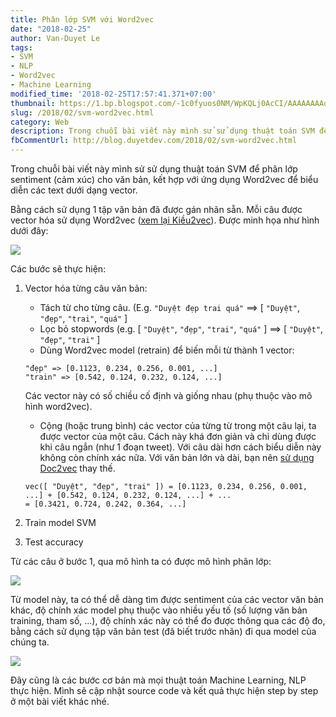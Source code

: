 ```yaml
---
title: Phân lớp SVM với Word2vec
date: "2018-02-25"
author: Van-Duyet Le
tags:
- SVM
- NLP
- Word2vec
- Machine Learning
modified_time: '2018-02-25T17:57:41.371+07:00'
thumbnail: https://1.bp.blogspot.com/-1c0fyuos0NM/WpKQLj0AcCI/AAAAAAAAqn8/1z5hCc1pfmYWZVbSiveudFpVxaUel6sMACLcBGAs/s1600/SVM%2Bwith%2BWord2vec%2B%2528Figure%2529.png
slug: /2018/02/svm-word2vec.html
category: Web
description: Trong chuỗi bài viết này mình sử sử dụng thuật toán SVM để phân lớp sentiment (cảm xúc) cho văn bản, kết hợp với ứng dụng Word2vec để biểu diễn các text dưới dạng vector.    
fbCommentUrl: http://blog.duyetdev.com/2018/02/svm-word2vec.html
---
```


Trong chuỗi bài viết này mình sử sử dụng thuật toán SVM để phân lớp sentiment (cảm xúc) cho văn bản, kết hợp với ứng dụng Word2vec để biểu diễn các text dưới dạng vector.    

Bằng cách sử dụng 1 tập văn bản đã được gán nhãn sẵn. Mỗi câu được vector hóa sử dụng Word2vec ([xem lại Kiều2vec](https://blog.duyet.net/2017/04/nlp-truyen-kieu-word2vec.html)). Được minh họa như hình dưới đây:

![](https://1.bp.blogspot.com/-1c0fyuos0NM/WpKQLj0AcCI/AAAAAAAAqn8/1z5hCc1pfmYWZVbSiveudFpVxaUel6sMACLcBGAs/s1600/SVM%2Bwith%2BWord2vec%2B%2528Figure%2529.png)

Các bước sẽ thực hiện:

1. Vector hóa từng câu văn bản:
    - Tách từ cho từng câu. (E.g. `"Duyệt đẹp trai quá"` ==> [ `"Duyệt"`, `"đẹp"`, `"trai"`, `"quá"` ]
    - Lọc bỏ stopwords (e.g. [ `"Duyệt"`, `"đẹp"`, `"trai"`, `"quá"` ] ==> [ `"Duyệt"`, `"đẹp"`, `"trai"` ]
    - Dùng Word2vec model (retrain) để biến mỗi từ thành 1 vector:
    ```
    "đẹp" => [0.1123, 0.234, 0.256, 0.001, ...]
    "train" => [0.542, 0.124, 0.232, 0.124, ...]
    ```
    Các vector này có số chiều cố định và giống nhau (phụ thuộc vào mô hình word2vec).
    - Cộng (hoặc trung bình) các vector của từng từ trong một câu lại, ta được vector của một câu. Cách này khá đơn giản và chỉ dùng được khi câu ngắn (như 1 đoạn tweet). Với câu dài hơn cách biểu diễn này không còn chính xác nữa. Với văn bản lớn và dài, bạn nên [sử dụng Doc2vec](https://blog.duyet.net/2017/10/doc2vec-trong-sentiment-analysis.html) thay thế.
    ```
    vec([ "Duyệt", "đẹp", "trai" ]) = [0.1123, 0.234, 0.256, 0.001, ...] + [0.542, 0.124, 0.232, 0.124, ...] + ...
    = [0.3421, 0.724, 0.242, 0.364, ...]
    ```

2. Train model SVM
3. Test accuracy

Từ các câu ở bước 1, qua mô hình ta có được mô hình phân lớp:

[![](https://2.bp.blogspot.com/-SlTjMAtF-zk/WpKQIWEFIdI/AAAAAAAAqn4/Y4VQ88EW78IRq4d2YEGUG8iYBo9gt20WwCEwYBhgL/s1600/2%2B-%2BTrain%2Bmodel.png)](https://2.bp.blogspot.com/-SlTjMAtF-zk/WpKQIWEFIdI/AAAAAAAAqn4/Y4VQ88EW78IRq4d2YEGUG8iYBo9gt20WwCEwYBhgL/s1600/2%2B-%2BTrain%2Bmodel.png)

Từ model này, ta có thể dễ dàng tìm được sentiment của các vector văn bản khác, độ chính xác model phụ thuộc vào nhiều yếu tố (số lượng văn bản training, tham số, ...), độ chính xác này có thể đo được thông qua các độ đo, bằng cách sử dụng tập văn bản test (đã biết trước nhãn) đi qua model của chúng ta.

[![](https://1.bp.blogspot.com/-og76KxK6M_4/WpKQi0bPPTI/AAAAAAAAqoA/Q6lBVXaCnSoIsySwxdNPyxIO8MUPVosRACLcBGAs/s1600/3_model_using.png)](https://1.bp.blogspot.com/-og76KxK6M_4/WpKQi0bPPTI/AAAAAAAAqoA/Q6lBVXaCnSoIsySwxdNPyxIO8MUPVosRACLcBGAs/s1600/3_model_using.png)

Đây cũng là các bước cơ bản mà mọi thuật toán Machine Learning, NLP thực hiện.
Mình sẽ cập nhật source code và kết quả thực hiện step by step ở một bài viết khác nhé.
